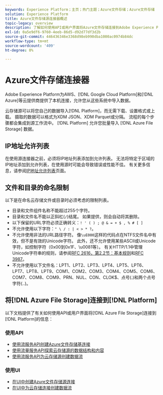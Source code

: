 ```yaml
---
keywords: Experience Platform；主页；热门主题；Azure文件存储；Azure文件存储
solution: Experience Platform
title: Azure文件存储源连接器概述
topic-legacy: overview
description: 了解如何使用API或用户界面将Azure文件存储连接到Adobe Experience Platform。
exl-id: 0a5e9df6-9760-4eeb-86d5-d92d77df3d2b
source-git-commit: 446436346e3368d98eb990dba1000ac0974b84dc
workflow-type: tm+mt
source-wordcount: '409'
ht-degree: 0%

---
```


# Azure文件存储连接器

Adobe Experience Platform为AWS、[!DNL Google Cloud Platform]和[!DNL Azure]等云提供商提供了本机连接，允许您从这些系统中导入数据。

云存储源可以将您自己的数据导入[!DNL Platform]，而无需下载、设置格式或上载。 摄取的数据可以格式为XDM JSON、XDM Parquet或分隔。 流程的每个步骤都会集成到源工作流中。 [!DNL Platform] 允许您批量导入 [!DNL Azure File Storage] 数据。

## IP地址允许列表

在使用源连接器之前，必须将IP地址列表添加到允许列表。 无法将特定于区域的IP地址添加到允许列表，在使用源时可能会导致错误或性能不佳。 有关更多信息，请参阅[IP地址允许列表](../../ip-address-allow-list.md)页面。

## 文件和目录的命名限制

以下是在命名云存储文件或目录时必须考虑的限制列表。

- 目录和文件组件名称不能超过255个字符。
- 目录和文件名不能以正斜杠(`/`)结尾。 如果提供，则会自动将其删除。
- 以下保留的URL字符必须正确转义：`! ' ( ) ; @ & = + $ , % # [ ]`
- 不允许使用以下字符：`" \ / : | < > * ?`。
- 不允许使用非法的URL路径字符。 像`\uE000`这样的代码点在NTFS文件名中有效，但不是有效的Unicode字符。 此外，还不允许使用某些ASCII或Unicode字符，如控制字符（0x00到0x1F、\u0081等）。 有关HTTP/1.1中管理Unicode字符串的规则，请参阅[RFC 2616，第2.2节：基本规则](https://www.ietf.org/rfc/rfc2616.txt)和[RFC 3987](https://www.ietf.org/rfc/rfc3987.txt)。
- 不允许使用以下文件名：LPT1、LPT2、LPT3、LPT4、LPT5、LPT6、LPT7、LPT8、LPT9、COM1、COM2、COM3、COM4、COM5、COM6、COM7、COM8、COM9、PRN、NUL、CON、CLOK$、点号(.)和两个点号字符(..)。

## 将[!DNL Azure File Storage]连接到[!DNL Platform]

以下文档提供了有关如何使用API或用户界面将[!DNL Azure File Storage]连接到[!DNL Platform]的信息：

### 使用API

- [使用流服务API创建Azure文件存储基连接](../../tutorials/api/create/cloud-storage/azure-file-storage.md)
- [使用流量服务API探索云存储源的数据结构和内容](../../tutorials/api/explore/cloud-storage.md)
- [使用流服务API为云存储源创建数据流](../../tutorials/api/collect/cloud-storage.md)

### 使用UI

- [在UI中创建Azure文件存储源连接](../../tutorials/ui/create/cloud-storage/azure-file-storage.md)
- [在UI中为云存储连接创建数据流](../../tutorials/ui/dataflow/batch/cloud-storage.md)
